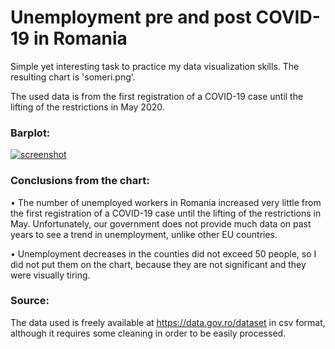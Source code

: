 # Unemployment pre and post COVID-19 in Romania
Simple yet interesting task to practice my data visualization skills. The resulting chart is 'someri.png'.

The used data is from the first registration of a COVID-19 case until the lifting of the restrictions in May 2020.
### Barplot:
[![screenshot](https://github.com/Kira060200/unemployment-pre-and-post-covid-romania/someri.png)](https://github.com/Kira060200/unemployment-pre-and-post-covid-romania/someri.png)

### Conclusions from the chart:

• The number of unemployed workers in Romania increased very little from the first registration of a COVID-19 case until the lifting of the restrictions in May.  Unfortunately, our government does not provide much data on past years to see a trend in unemployment, unlike other EU countries.

• Unemployment decreases in the counties did not exceed 50 people, so I did not put them on the chart, because they are not significant and they were visually tiring.

### Source:
The data used is freely available at https://data.gov.ro/dataset in csv format, although it requires some cleaning in order to be easily processed.
